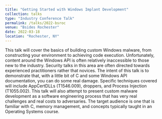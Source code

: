 ```yaml
---
title: "Getting Started with Windows Implant Development"
collection: talks
type: "Industry Conference Talk"
permalink: /talks/2022-bsroc
venue: "Bsides Rochester"
date: 2022-03-18
location: "Rochester, NY"
---
```


This talk will cover the basics of building custom Windows malware, from constructing your environment to achieving code execution. Unfortunately, content around the Windows API is often relatively inaccessible to those new to the industry. Security talks in this area are often directed towards experienced practitioners rather that novices. The intent of this talk is to demonstrate that, with a little bit of C and some Windows API documentation, you can do some real damage. Specific techniques covered will include AppCertDLLs (T1546.009), droppers, and Process Injection (T1055.002). This talk will also attempt to present custom malware development as a software engineering process that has very real challenges and real costs to adversaries. The target audience is one that is familiar with C, memory management, and concepts typically taught in an Operating Systems course.